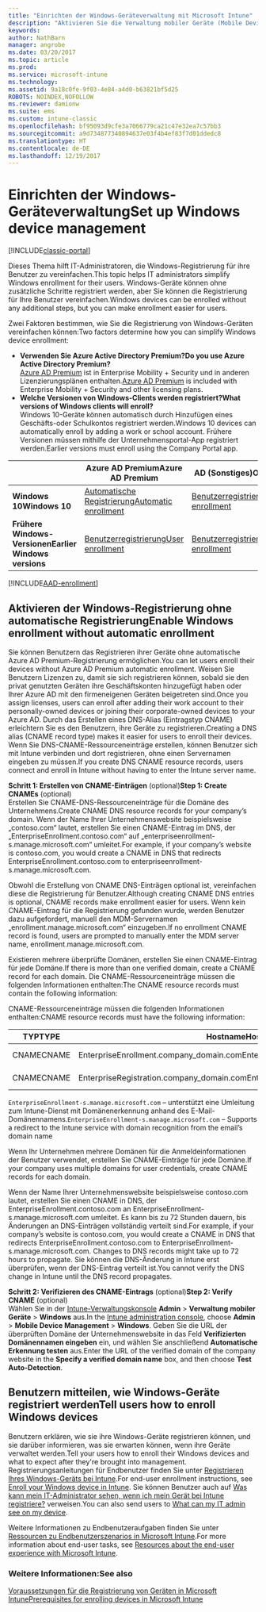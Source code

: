```yaml
---
title: "Einrichten der Windows-Geräteverwaltung mit Microsoft Intune"
description: "Aktivieren Sie die Verwaltung mobiler Geräte (Mobile Device Management, MDM) für Windows-Geräte mit Microsoft Intune."
keywords: 
author: NathBarn
manager: angrobe
ms.date: 03/20/2017
ms.topic: article
ms.prod: 
ms.service: microsoft-intune
ms.technology: 
ms.assetid: 9a18c0fe-9f03-4e84-a4d0-b63821bf5d25
ROBOTS: NOINDEX,NOFOLLOW
ms.reviewer: damionw
ms.suite: ems
ms.custom: intune-classic
ms.openlocfilehash: bf95093d9cfe3a7066779ca21c47e32ea7c57bb3
ms.sourcegitcommit: a9d734877340894637e03f4b4ef83f7d01ddedc8
ms.translationtype: HT
ms.contentlocale: de-DE
ms.lasthandoff: 12/19/2017
---
```

# <a name="set-up-windows-device-management"></a><span data-ttu-id="6810c-103">Einrichten der Windows-Geräteverwaltung</span><span class="sxs-lookup"><span data-stu-id="6810c-103">Set up Windows device management</span></span>

[!INCLUDE[classic-portal](../includes/classic-portal.md)]

<span data-ttu-id="6810c-104">Dieses Thema hilft IT-Administratoren, die Windows-Registrierung für ihre Benutzer zu vereinfachen.</span><span class="sxs-lookup"><span data-stu-id="6810c-104">This topic helps IT administrators simplify Windows enrollment for their users.</span></span>  <span data-ttu-id="6810c-105">Windows-Geräte können ohne zusätzliche Schritte registriert werden, aber Sie können die Registrierung für Ihre Benutzer vereinfachen.</span><span class="sxs-lookup"><span data-stu-id="6810c-105">Windows devices can be enrolled without any additional steps, but you can make enrollment easier for users.</span></span>

<span data-ttu-id="6810c-106">Zwei Faktoren bestimmen, wie Sie die Registrierung von Windows-Geräten vereinfachen können:</span><span class="sxs-lookup"><span data-stu-id="6810c-106">Two factors determine how you can simplify Windows device enrollment:</span></span>
- <span data-ttu-id="6810c-107">**Verwenden Sie Azure Active Directory Premium?**</span><span class="sxs-lookup"><span data-stu-id="6810c-107">**Do you use Azure Active Directory Premium?**</span></span> <br><span data-ttu-id="6810c-108">[Azure AD Premium](https://docs.microsoft.com/azure/active-directory/active-directory-get-started-premium) ist in Enterprise Mobility + Security und in anderen Lizenzierungsplänen enthalten.</span><span class="sxs-lookup"><span data-stu-id="6810c-108">[Azure AD Premium](https://docs.microsoft.com/azure/active-directory/active-directory-get-started-premium) is included with Enterprise Mobility + Security and other licensing plans.</span></span>
- <span data-ttu-id="6810c-109">**Welche Versionen von Windows-Clients werden registriert?**</span><span class="sxs-lookup"><span data-stu-id="6810c-109">**What versions of Windows clients will enroll?**</span></span> <br><span data-ttu-id="6810c-110">Windows 10-Geräte können automatisch durch Hinzufügen eines Geschäfts-oder Schulkontos registriert werden.</span><span class="sxs-lookup"><span data-stu-id="6810c-110">Windows 10 devices can automatically enroll by adding a work or school account.</span></span> <span data-ttu-id="6810c-111">Frühere Versionen müssen mithilfe der Unternehmensportal-App registriert werden.</span><span class="sxs-lookup"><span data-stu-id="6810c-111">Earlier versions must enroll using the Company Portal app.</span></span>

||<span data-ttu-id="6810c-112">**Azure AD Premium**</span><span class="sxs-lookup"><span data-stu-id="6810c-112">**Azure AD Premium**</span></span>|<span data-ttu-id="6810c-113">**AD (Sonstiges)**</span><span class="sxs-lookup"><span data-stu-id="6810c-113">**Other AD**</span></span>|
|----------|---------------|---------------|  
|<span data-ttu-id="6810c-114">**Windows 10**</span><span class="sxs-lookup"><span data-stu-id="6810c-114">**Windows 10**</span></span>|[<span data-ttu-id="6810c-115">Automatische Registrierung</span><span class="sxs-lookup"><span data-stu-id="6810c-115">Automatic enrollment</span></span>](#enable-windows-10-automatic-enrollment) |[<span data-ttu-id="6810c-116">Benutzerregistrierung</span><span class="sxs-lookup"><span data-stu-id="6810c-116">User enrollment</span></span>](#enable-windows-enrollment-without-automatic-enrollment)|
|<span data-ttu-id="6810c-117">**Frühere Windows-Versionen**</span><span class="sxs-lookup"><span data-stu-id="6810c-117">**Earlier Windows versions**</span></span>|[<span data-ttu-id="6810c-118">Benutzerregistrierung</span><span class="sxs-lookup"><span data-stu-id="6810c-118">User enrollment</span></span>](#enable-windows-enrollment-without-automatic-enrollment)|[<span data-ttu-id="6810c-119">Benutzerregistrierung</span><span class="sxs-lookup"><span data-stu-id="6810c-119">User enrollment</span></span>](#enable-windows-enrollment-without-automatic-enrollment)|

[!INCLUDE[AAD-enrollment](../includes/win10-automatic-enrollment-aad.md)]

## <a name="enable-windows-enrollment-without-automatic-enrollment"></a><span data-ttu-id="6810c-120">Aktivieren der Windows-Registrierung ohne automatische Registrierung</span><span class="sxs-lookup"><span data-stu-id="6810c-120">Enable Windows enrollment without automatic enrollment</span></span>
<span data-ttu-id="6810c-121">Sie können Benutzern das Registrieren ihrer Geräte ohne automatische Azure AD Premium-Registrierung ermöglichen.</span><span class="sxs-lookup"><span data-stu-id="6810c-121">You can let users enroll their devices without Azure AD Premium automatic enrollment.</span></span> <span data-ttu-id="6810c-122">Weisen Sie Benutzern Lizenzen zu, damit sie sich registrieren können, sobald sie den privat genutzten Geräten ihre Geschäftskonten hinzugefügt haben oder Ihrer Azure AD mit den firmeneigenen Geräten beigetreten sind.</span><span class="sxs-lookup"><span data-stu-id="6810c-122">Once you assign licenses, users can enroll after adding their work account to their personally-owned devices or joining their corporate-owned devices to your Azure AD.</span></span> <span data-ttu-id="6810c-123">Durch das Erstellen eines DNS-Alias (Eintragstyp CNAME) erleichtern Sie es den Benutzern, ihre Geräte zu registrieren.</span><span class="sxs-lookup"><span data-stu-id="6810c-123">Creating a DNS alias (CNAME record type) makes it easier for users to enroll their devices.</span></span> <span data-ttu-id="6810c-124">Wenn Sie DNS-CNAME-Ressourceneinträge erstellen, können Benutzer sich mit Intune verbinden und dort registrieren, ohne einen Servernamen eingeben zu müssen.</span><span class="sxs-lookup"><span data-stu-id="6810c-124">If you create DNS CNAME resource records, users connect and enroll in Intune without having to enter the Intune server name.</span></span>

<span data-ttu-id="6810c-125">**Schritt 1: Erstellen von CNAME-Einträgen** (optional)</span><span class="sxs-lookup"><span data-stu-id="6810c-125">**Step 1: Create CNAMEs** (optional)</span></span><br>
<span data-ttu-id="6810c-126">Erstellen Sie CNAME-DNS-Ressourceneinträge für die Domäne des Unternehmens.</span><span class="sxs-lookup"><span data-stu-id="6810c-126">Create CNAME DNS resource records for your company’s domain.</span></span> <span data-ttu-id="6810c-127">Wenn der Name Ihrer Unternehmenswebsite beispielsweise „contoso.com“ lautet, erstellen Sie einen CNAME-Eintrag im DNS, der „EnterpriseEnrollment.contoso.com“ auf „enterpriseenrollment-s.manage.microsoft.com“ umleitet.</span><span class="sxs-lookup"><span data-stu-id="6810c-127">For example, if your company’s website is contoso.com, you would create a CNAME in DNS that redirects EnterpriseEnrollment.contoso.com to enterpriseenrollment-s.manage.microsoft.com.</span></span>

<span data-ttu-id="6810c-128">Obwohl die Erstellung von CNAME DNS-Einträgen optional ist, vereinfachen diese die Registrierung für Benutzer.</span><span class="sxs-lookup"><span data-stu-id="6810c-128">Although creating CNAME DNS entries is optional, CNAME records make enrollment easier for users.</span></span> <span data-ttu-id="6810c-129">Wenn kein CNAME-Eintrag für die Registrierung gefunden wurde, werden Benutzer dazu aufgefordert, manuell den MDM-Servernamen „enrollment.manage.microsoft.com“ einzugeben.</span><span class="sxs-lookup"><span data-stu-id="6810c-129">If no enrollment CNAME record is found, users are prompted to manually enter the MDM server name, enrollment.manage.microsoft.com.</span></span>

<span data-ttu-id="6810c-130">Existieren mehrere überprüfte Domänen, erstellen Sie einen CNAME-Eintrag für jede Domäne.</span><span class="sxs-lookup"><span data-stu-id="6810c-130">If there is more than one verified domain, create a CNAME record for each domain.</span></span> <span data-ttu-id="6810c-131">Die CNAME-Ressourceneinträge müssen die folgenden Informationen enthalten:</span><span class="sxs-lookup"><span data-stu-id="6810c-131">The CNAME resource records must contain the following information:</span></span>

<span data-ttu-id="6810c-132">CNAME-Ressourceneinträge müssen die folgenden Informationen enthalten:</span><span class="sxs-lookup"><span data-stu-id="6810c-132">CNAME resource records must have the following information:</span></span>

|<span data-ttu-id="6810c-133">TYP</span><span class="sxs-lookup"><span data-stu-id="6810c-133">TYPE</span></span>|<span data-ttu-id="6810c-134">Hostname</span><span class="sxs-lookup"><span data-stu-id="6810c-134">Host name</span></span>|<span data-ttu-id="6810c-135">Verweist auf</span><span class="sxs-lookup"><span data-stu-id="6810c-135">Points to</span></span>|<span data-ttu-id="6810c-136">TTL</span><span class="sxs-lookup"><span data-stu-id="6810c-136">TTL</span></span>|
|--------|-------------|-------------|-------|
|<span data-ttu-id="6810c-137">CNAME</span><span class="sxs-lookup"><span data-stu-id="6810c-137">CNAME</span></span>|<span data-ttu-id="6810c-138">EnterpriseEnrollment.company_domain.com</span><span class="sxs-lookup"><span data-stu-id="6810c-138">EnterpriseEnrollment.company_domain.com</span></span>|<span data-ttu-id="6810c-139">EnterpriseEnrollment-s.manage.microsoft.com</span><span class="sxs-lookup"><span data-stu-id="6810c-139">EnterpriseEnrollment-s.manage.microsoft.com</span></span> |<span data-ttu-id="6810c-140">1 Stunde</span><span class="sxs-lookup"><span data-stu-id="6810c-140">1 Hour</span></span>|
|<span data-ttu-id="6810c-141">CNAME</span><span class="sxs-lookup"><span data-stu-id="6810c-141">CNAME</span></span>|<span data-ttu-id="6810c-142">EnterpriseRegistration.company_domain.com</span><span class="sxs-lookup"><span data-stu-id="6810c-142">EnterpriseRegistration.company_domain.com</span></span>|<span data-ttu-id="6810c-143">EnterpriseRegistration.windows.net</span><span class="sxs-lookup"><span data-stu-id="6810c-143">EnterpriseRegistration.windows.net</span></span>|<span data-ttu-id="6810c-144">1 Stunde</span><span class="sxs-lookup"><span data-stu-id="6810c-144">1 Hour</span></span>|

<span data-ttu-id="6810c-145">`EnterpriseEnrollment-s.manage.microsoft.com` – unterstützt eine Umleitung zum Intune-Dienst mit Domänenerkennung anhand des E-Mail-Domänennamens.</span><span class="sxs-lookup"><span data-stu-id="6810c-145">`EnterpriseEnrollment-s.manage.microsoft.com` – Supports a redirect to the Intune service with domain recognition from the email’s domain name</span></span>

<span data-ttu-id="6810c-146">Wenn Ihr Unternehmen mehrere Domänen für die Anmeldeinformationen der Benutzer verwendet, erstellen Sie CNAME-Einträge für jede Domäne.</span><span class="sxs-lookup"><span data-stu-id="6810c-146">If your company uses multiple domains for user credentials, create CNAME records for each domain.</span></span>

<span data-ttu-id="6810c-147">Wenn der Name Ihrer Unternehmenswebsite beispielsweise contoso.com lautet, erstellen Sie einen CNAME in DNS, der EnterpriseEnrollment.contoso.com an EnterpriseEnrollment-s.manage.microsoft.com umleitet. Es kann bis zu 72 Stunden dauern, bis Änderungen an DNS-Einträgen vollständig verteilt sind.</span><span class="sxs-lookup"><span data-stu-id="6810c-147">For example, if your company’s website is contoso.com, you would create a CNAME in DNS that redirects EnterpriseEnrollment.contoso.com to EnterpriseEnrollment-s.manage.microsoft.com. Changes to DNS records might take up to 72 hours to propagate.</span></span> <span data-ttu-id="6810c-148">Sie können die DNS-Änderung in Intune erst überprüfen, wenn der DNS-Eintrag verteilt ist.</span><span class="sxs-lookup"><span data-stu-id="6810c-148">You cannot verify the DNS change in Intune until the DNS record propagates.</span></span>

<span data-ttu-id="6810c-149">**Schritt 2: Verifizieren des CNAME-Eintrags** (optional)</span><span class="sxs-lookup"><span data-stu-id="6810c-149">**Step 2: Verify CNAME** (optional)</span></span><br>
<span data-ttu-id="6810c-150">Wählen Sie in der [Intune-Verwaltungskonsole](https://manage.microsoft.com) **Admin** &gt; **Verwaltung mobiler Geräte** &gt; **Windows** aus.</span><span class="sxs-lookup"><span data-stu-id="6810c-150">In the [Intune administration console](https://manage.microsoft.com), choose **Admin** &gt; **Mobile Device Management** &gt; **Windows**.</span></span> <span data-ttu-id="6810c-151">Geben Sie die URL der überprüften Domäne der Unternehmenswebsite in das Feld **Verifizierten Domänennamen eingeben** ein, und wählen Sie anschließend **Automatische Erkennung testen** aus.</span><span class="sxs-lookup"><span data-stu-id="6810c-151">Enter the URL of the verified domain of the company website in the **Specify a verified domain name** box, and then choose **Test Auto-Detection**.</span></span>

## <a name="tell-users-how-to-enroll-windows-devices"></a><span data-ttu-id="6810c-152">Benutzern mitteilen, wie Windows-Geräte registriert werden</span><span class="sxs-lookup"><span data-stu-id="6810c-152">Tell users how to enroll Windows devices</span></span>
<span data-ttu-id="6810c-153">Benutzern erklären, wie sie ihre Windows-Geräte registrieren können, und sie darüber informieren, was sie erwarten können, wenn ihre Geräte verwaltet werden.</span><span class="sxs-lookup"><span data-stu-id="6810c-153">Tell your users how to enroll their Windows devices and what to expect after they're brought into management.</span></span>
<span data-ttu-id="6810c-154">Registrierungsanleitungen für Endbenutzer finden Sie unter [Registrieren Ihres Windows-Geräts bei Intune](https://docs.microsoft.com/intune-user-help/enroll-your-device-in-intune-windows).</span><span class="sxs-lookup"><span data-stu-id="6810c-154">For end-user enrollment instructions, see [Enroll your Windows device in Intune](https://docs.microsoft.com/intune-user-help/enroll-your-device-in-intune-windows).</span></span> <span data-ttu-id="6810c-155">Sie können Benutzer auch auf [Was kann mein IT-Administrator sehen, wenn ich mein Gerät bei Intune registriere?](https://docs.microsoft.com/intune-user-help/what-can-your-it-administrator-see-when-you-enroll-your-device-in-intune-windows) verweisen.</span><span class="sxs-lookup"><span data-stu-id="6810c-155">You can also send users to [What can my IT admin see on my device](https://docs.microsoft.com/intune-user-help/what-can-your-it-administrator-see-when-you-enroll-your-device-in-intune-windows).</span></span>

<span data-ttu-id="6810c-156">Weitere Informationen zu Endbenutzeraufgaben finden Sie unter [Ressourcen zu Endbenutzerszenarios in Microsoft Intune](/intune/end-user-educate).</span><span class="sxs-lookup"><span data-stu-id="6810c-156">For more information about end-user tasks, see [Resources about the end-user experience with Microsoft Intune](/intune/end-user-educate).</span></span>

### <a name="see-also"></a><span data-ttu-id="6810c-157">Weitere Informationen:</span><span class="sxs-lookup"><span data-stu-id="6810c-157">See also</span></span>
[<span data-ttu-id="6810c-158">Voraussetzungen für die Registrierung von Geräten in Microsoft Intune</span><span class="sxs-lookup"><span data-stu-id="6810c-158">Prerequisites for enrolling devices in Microsoft Intune</span></span>](prerequisites-for-enrollment.md)

